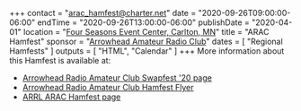 +++
contact = "[arac_hamfest@charter.net](mailto:arac_hamfest@charter.net)"
date = "2020-09-26T09:00:00-06:00"
endTime = "2020-09-26T13:00:00-06:00"
publishDate = "2020-04-01"
location = "[Four Seasons Event Center, Carlton, MN](http://fourseasonsofcarlton.com/)"
title = "ARAC Hamfest"
sponsor = "[Arrowhead Amateur Radio Club](http://www.thearac.org/)"
dates = [ "Regional Hamfests" ]
outputs = [ "HTML", "Calendar" ]
+++
More information about this Hamfest is available at:

* [Arrowhead Radio Amateur Club Swapfest '20 page](https://www.thearac.org/hamfest.htm)
* [Arrowhead Radio Amateur Club Hamfest Flyer](https://www.thearac.org/2020/2020-HAMFest-Flyer_v3.pdf)
* [ARRL ARAC Hamfest page](http://www.arrl.org/hamfests/arac-hamfest-15)
